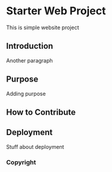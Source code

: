# Starter Web Project

This is simple website project

## Introduction

Another paragraph

## Purpose

Adding purpose

## How to Contribute

## Deployment

Stuff about deployment

### Copyright